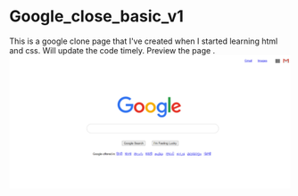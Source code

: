 # Google_close_basic_v1
This is a google clone page that I've created when I started learning html and css.
Will update the code timely.
Preview the page .
![](google.png)
